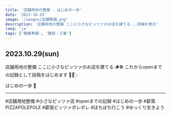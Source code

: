 ```yaml
---
title: '店舗用地の整備 - はじめの一歩'
date: '2023-10-29'
image: '/images/店舗整備.png'
description: '店舗用地の整備 ここに小さなピッツァのお店を建てる...詳細を表示'
lang: 'ja'
tags: ['開業準備', '建設・工事']
---
```


## 2023.10.29(sun)

店舗用地の整備
ここに小さなピッツァのお店を建てる 🪵🛠
これからopenまでの記録として投稿をはじめます ✍🏻 ̖́-

はじめの一歩 👣

---

#店舗用地整備 #小さなピッツァ店 #openまでの記録 #はじめの一歩 #薪窯PIZZAPOLEPOLE #薪窯ピッツァポレポレ #ぼちぼち行こう #ゆっくり生きよう
